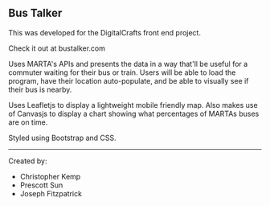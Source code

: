 Bus Talker
---
This was developed for the DigitalCrafts front end project.

Check it out at bustalker.com

Uses MARTA's APIs and presents the data in a way that'll be useful for a commuter waiting for their bus or train. Users will be able to load the program, have their location auto-populate, and be able to visually see if their bus is nearby.

Uses Leafletjs to display a lightweight mobile friendly map. Also makes use of Canvasjs to display a chart showing what percentages of MARTAs buses are on time.

Styled using Bootstrap and CSS.

---
Created by: 
* Christopher Kemp
* Prescott Sun
* Joseph Fitzpatrick